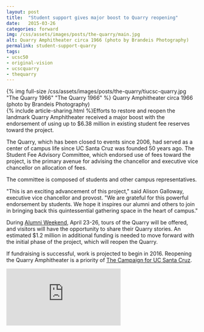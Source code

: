 ```yaml
---
layout: post
title:  "Student support gives major boost to Quarry reopening"
date:   2015-03-26
categories: forward
img: /css/assets/images/posts/the-quarry/main.jpg
alt: Quarry Amphitheater circa 1966 (photo by Brandeis Photography) 
permalink: student-support-quarry
tags: 
- ucsc50
- original-vision
- ucscquarry
- thequarry
---
```


<div class="caption"> {% img full-size /css/assets/images/posts/the-quarry/tiucsc-quarry.jpg "The Quarry 1966" "The Quarry 1966" %} Quarry Amphitheater circa 1966 (photo by Brandeis Photography)</div>{% include article-sharing.html %}Efforts to restore and reopen the landmark Quarry Amphitheater received a major boost with the endorsement of using up to $6.38 million in existing student fee reserves toward the project.

The Quarry, which has been closed to events since 2006, had served as a center of campus life since UC Santa Cruz was founded 50 years ago. The Student Fee Advisory Committee, which endorsed use of fees toward the project, is the primary avenue for advising the chancellor and executive vice chancellor on allocation of fees.

The committee is composed of students and other campus representatives.

"This is an exciting advancement of this project," said Alison Galloway, executive vice chancellor and provost. "We are grateful for this powerful endorsement by students. We hope it inspires our alumni and others to join in bringing back this quintessential gathering space in the heart of campus."

During [Alumni Weekend](http://50years.ucsc.edu/alumniweekend2015/), April 23-26, tours of the Quarry will be offered, and visitors will have the opportunity to share their Quarry stories. An estimated $1.2 million in additional funding is needed to move forward with the initial phase of the project, which will reopen the Quarry.

If fundraising is successful, work is projected to begin in 2016. Reopening the Quarry Amphitheater is a priority of [The Campaign for UC Santa Cruz](http://campaign.ucsc.edu).

<iframe src="https://www.youtube.com/embed/PZ2jZCfSi8k" frameborder="0" webkitallowfullscreen mozallowfullscreen allowfullscreen class="iframe-youtube"></iframe>